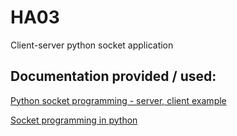 # HA03
Client-server python socket application

## Documentation provided / used:
[Python socket programming - server, client example](https://www.digitalocean.com/community/tutorials/python-socket-programming-server-client)

[Socket programming in python](https://www.geeksforgeeks.org/socket-programming-python/)